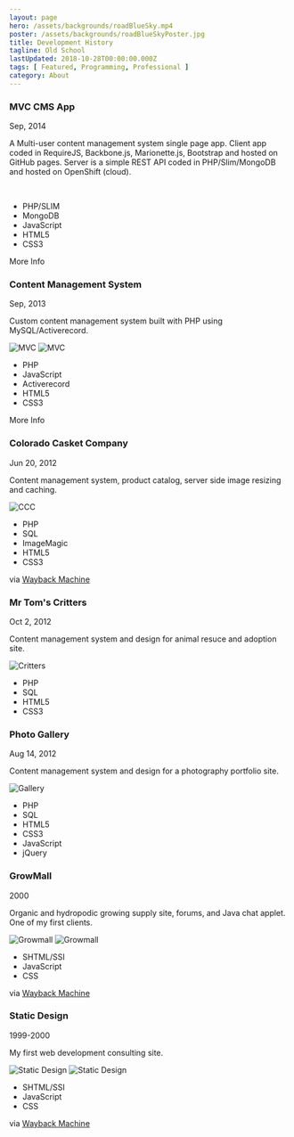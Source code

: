 ```yaml
---
layout: page
hero: /assets/backgrounds/roadBlueSky.mp4
poster: /assets/backgrounds/roadBlueSkyPoster.jpg
title: Development History
tagline: Old School
lastUpdated: 2018-10-28T00:00:00.000Z
tags: [ Featured, Programming, Professional ]
category: About
---
```


### MVC CMS App

Sep, 2014

A Multi-user content management system single page app. Client app coded in RequireJS, Backbone.js, Marionette.js, Bootstrap and hosted on GitHub pages. Server is a simple REST API coded in PHP/Slim/MongoDB and hosted on OpenShift (cloud).

<img class="lazyLoad thumbnail" :data-src="$withBase('/assets/professional/MVC1.png')" alt=""/>
<img class="lazyLoad thumbnail" :data-src="$withBase('/assets/professional/MVC2.png')" alt=""/>

- PHP/SLIM
- MongoDB
- JavaScript
- HTML5
- CSS3

<a :href="$withBase('/pages/portfolio/mvc/')">More Info</a>

### Content Management System

Sep, 2013

Custom content management system built with PHP using MySQL/Activerecord.

<img class="lazyLoad thumbnail" :data-src="$withBase('/assets/professional/MVCCode.png')" alt="MVC">
<img class="lazyLoad thumbnail" :data-src="$withBase('/assets/professional/MVCProjects.png')" alt="MVC">

- PHP
- JavaScript
- Activerecord
- HTML5
- CSS3

<a :href="$withBase('/pages/portfolio/cms/')">More Info</a>


### Colorado Casket Company

Jun 20, 2012

Content management system, product catalog, server side image resizing and caching.

<img class="lazyLoad thumbnail" :data-src="$withBase('/assets/professional/casket.png')" alt="CCC">

- PHP
- SQL
- ImageMagic
- HTML5
- CSS3

via <a href="https://web.archive.org/web/20141216221649/http://coloradocasketcompany.com/">Wayback Machine</a>

### Mr Tom's Critters

Oct 2, 2012

Content management system and design for animal resuce and adoption site.

<img class="lazyLoad thumbnail" :data-src="$withBase('/assets/professional/critter.png')" alt="Critters">

- PHP
- SQL
- HTML5
- CSS3


### Photo Gallery

Aug 14, 2012

Content management system and design for a photography portfolio site.

<img class="lazyLoad thumbnail" :data-src="$withBase('/assets/professional/gallery.png')" alt="Gallery">

- PHP
- SQL
- HTML5
- CSS3
- JavaScript
- jQuery


### GrowMall

2000

Organic and hydropodic growing supply site, forums, and Java chat applet. One of my first clients.

<img class="lazyLoad thumbnail" :data-src="$withBase('/assets/professional/growmall.com.png')" alt="Growmall">
<img class="lazyLoad thumbnail" :data-src="$withBase('/assets/professional/growmall.com.forum.png')" alt="Growmall">

- SHTML/SSI
- JavaScript
- CSS

via <a href="https://web.archive.org/web/20010720131045/http://growmall.com:80/">Wayback Machine</a>


### Static Design

1999-2000

My first web development consulting site.

<img class="lazyLoad thumbnail" :data-src="$withBase('/assets/professional/static.virtualave.net.index.png')" alt="Static Design">
<img class="lazyLoad thumbnail" :data-src="$withBase('/assets/professional/static.virtualave.net.j3d.png')" alt="Static Design">

- SHTML/SSI
- JavaScript
- CSS

via <a href="https://web.archive.org/web/20021216145203/http://static.virtualave.net:80/index.shtml">Wayback Machine</a>
